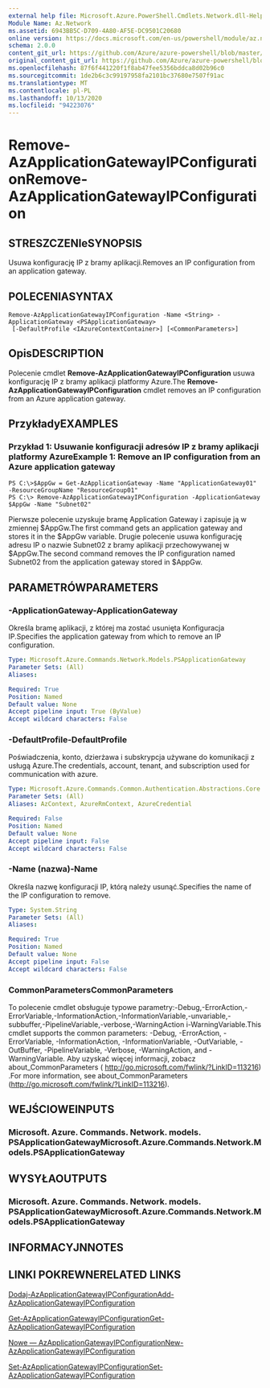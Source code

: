 ```yaml
---
external help file: Microsoft.Azure.PowerShell.Cmdlets.Network.dll-Help.xml
Module Name: Az.Network
ms.assetid: 6943BB5C-D709-4A80-AF5E-DC9501C20680
online version: https://docs.microsoft.com/en-us/powershell/module/az.network/remove-azapplicationgatewayipconfiguration
schema: 2.0.0
content_git_url: https://github.com/Azure/azure-powershell/blob/master/src/Network/Network/help/Remove-AzApplicationGatewayIPConfiguration.md
original_content_git_url: https://github.com/Azure/azure-powershell/blob/master/src/Network/Network/help/Remove-AzApplicationGatewayIPConfiguration.md
ms.openlocfilehash: 87f6f441220f1f8ab47fee5356bddca8d02b96c0
ms.sourcegitcommit: 1de2b6c3c99197958fa2101bc37680e7507f91ac
ms.translationtype: MT
ms.contentlocale: pl-PL
ms.lasthandoff: 10/13/2020
ms.locfileid: "94223076"
---
```

# <span data-ttu-id="e79fa-101">Remove-AzApplicationGatewayIPConfiguration</span><span class="sxs-lookup"><span data-stu-id="e79fa-101">Remove-AzApplicationGatewayIPConfiguration</span></span>

## <span data-ttu-id="e79fa-102">STRESZCZENIe</span><span class="sxs-lookup"><span data-stu-id="e79fa-102">SYNOPSIS</span></span>
<span data-ttu-id="e79fa-103">Usuwa konfigurację IP z bramy aplikacji.</span><span class="sxs-lookup"><span data-stu-id="e79fa-103">Removes an IP configuration from an application gateway.</span></span>

## <span data-ttu-id="e79fa-104">POLECENIA</span><span class="sxs-lookup"><span data-stu-id="e79fa-104">SYNTAX</span></span>

```
Remove-AzApplicationGatewayIPConfiguration -Name <String> -ApplicationGateway <PSApplicationGateway>
 [-DefaultProfile <IAzureContextContainer>] [<CommonParameters>]
```

## <span data-ttu-id="e79fa-105">Opis</span><span class="sxs-lookup"><span data-stu-id="e79fa-105">DESCRIPTION</span></span>
<span data-ttu-id="e79fa-106">Polecenie cmdlet **Remove-AzApplicationGatewayIPConfiguration** usuwa konfigurację IP z bramy aplikacji platformy Azure.</span><span class="sxs-lookup"><span data-stu-id="e79fa-106">The **Remove-AzApplicationGatewayIPConfiguration** cmdlet removes an IP configuration from an Azure application gateway.</span></span>

## <span data-ttu-id="e79fa-107">Przykłady</span><span class="sxs-lookup"><span data-stu-id="e79fa-107">EXAMPLES</span></span>

### <span data-ttu-id="e79fa-108">Przykład 1: Usuwanie konfiguracji adresów IP z bramy aplikacji platformy Azure</span><span class="sxs-lookup"><span data-stu-id="e79fa-108">Example 1: Remove an IP configuration from an Azure application gateway</span></span>
```
PS C:\>$AppGw = Get-AzApplicationGateway -Name "ApplicationGateway01" -ResourceGroupName "ResourceGroup01"
PS C:\> Remove-AzApplicationGatewayIPConfiguration -ApplicationGateway $AppGw -Name "Subnet02"
```

<span data-ttu-id="e79fa-109">Pierwsze polecenie uzyskuje bramę Application Gateway i zapisuje ją w zmiennej $AppGw.</span><span class="sxs-lookup"><span data-stu-id="e79fa-109">The first command gets an application gateway and stores it in the $AppGw variable.</span></span>
<span data-ttu-id="e79fa-110">Drugie polecenie usuwa konfigurację adresu IP o nazwie Subnet02 z bramy aplikacji przechowywanej w $AppGw.</span><span class="sxs-lookup"><span data-stu-id="e79fa-110">The second command removes the IP configuration named Subnet02 from the application gateway stored in $AppGw.</span></span>

## <span data-ttu-id="e79fa-111">PARAMETRÓW</span><span class="sxs-lookup"><span data-stu-id="e79fa-111">PARAMETERS</span></span>

### <span data-ttu-id="e79fa-112">-ApplicationGateway</span><span class="sxs-lookup"><span data-stu-id="e79fa-112">-ApplicationGateway</span></span>
<span data-ttu-id="e79fa-113">Określa bramę aplikacji, z której ma zostać usunięta Konfiguracja IP.</span><span class="sxs-lookup"><span data-stu-id="e79fa-113">Specifies the application gateway from which to remove an IP configuration.</span></span>

```yaml
Type: Microsoft.Azure.Commands.Network.Models.PSApplicationGateway
Parameter Sets: (All)
Aliases:

Required: True
Position: Named
Default value: None
Accept pipeline input: True (ByValue)
Accept wildcard characters: False
```

### <span data-ttu-id="e79fa-114">-DefaultProfile</span><span class="sxs-lookup"><span data-stu-id="e79fa-114">-DefaultProfile</span></span>
<span data-ttu-id="e79fa-115">Poświadczenia, konto, dzierżawa i subskrypcja używane do komunikacji z usługą Azure.</span><span class="sxs-lookup"><span data-stu-id="e79fa-115">The credentials, account, tenant, and subscription used for communication with azure.</span></span>

```yaml
Type: Microsoft.Azure.Commands.Common.Authentication.Abstractions.Core.IAzureContextContainer
Parameter Sets: (All)
Aliases: AzContext, AzureRmContext, AzureCredential

Required: False
Position: Named
Default value: None
Accept pipeline input: False
Accept wildcard characters: False
```

### <span data-ttu-id="e79fa-116">-Name (nazwa)</span><span class="sxs-lookup"><span data-stu-id="e79fa-116">-Name</span></span>
<span data-ttu-id="e79fa-117">Określa nazwę konfiguracji IP, którą należy usunąć.</span><span class="sxs-lookup"><span data-stu-id="e79fa-117">Specifies the name of the IP configuration to remove.</span></span>

```yaml
Type: System.String
Parameter Sets: (All)
Aliases:

Required: True
Position: Named
Default value: None
Accept pipeline input: False
Accept wildcard characters: False
```

### <span data-ttu-id="e79fa-118">CommonParameters</span><span class="sxs-lookup"><span data-stu-id="e79fa-118">CommonParameters</span></span>
<span data-ttu-id="e79fa-119">To polecenie cmdlet obsługuje typowe parametry:-Debug,-ErrorAction,-ErrorVariable,-InformationAction,-InformationVariable,-unvariable,-subbuffer,-PipelineVariable,-verbose,-WarningAction i-WarningVariable.</span><span class="sxs-lookup"><span data-stu-id="e79fa-119">This cmdlet supports the common parameters: -Debug, -ErrorAction, -ErrorVariable, -InformationAction, -InformationVariable, -OutVariable, -OutBuffer, -PipelineVariable, -Verbose, -WarningAction, and -WarningVariable.</span></span> <span data-ttu-id="e79fa-120">Aby uzyskać więcej informacji, zobacz about_CommonParameters ( http://go.microsoft.com/fwlink/?LinkID=113216) .</span><span class="sxs-lookup"><span data-stu-id="e79fa-120">For more information, see about_CommonParameters (http://go.microsoft.com/fwlink/?LinkID=113216).</span></span>

## <span data-ttu-id="e79fa-121">WEJŚCIOWE</span><span class="sxs-lookup"><span data-stu-id="e79fa-121">INPUTS</span></span>

### <span data-ttu-id="e79fa-122">Microsoft. Azure. Commands. Network. models. PSApplicationGateway</span><span class="sxs-lookup"><span data-stu-id="e79fa-122">Microsoft.Azure.Commands.Network.Models.PSApplicationGateway</span></span>

## <span data-ttu-id="e79fa-123">WYSYŁA</span><span class="sxs-lookup"><span data-stu-id="e79fa-123">OUTPUTS</span></span>

### <span data-ttu-id="e79fa-124">Microsoft. Azure. Commands. Network. models. PSApplicationGateway</span><span class="sxs-lookup"><span data-stu-id="e79fa-124">Microsoft.Azure.Commands.Network.Models.PSApplicationGateway</span></span>

## <span data-ttu-id="e79fa-125">INFORMACYJN</span><span class="sxs-lookup"><span data-stu-id="e79fa-125">NOTES</span></span>

## <span data-ttu-id="e79fa-126">LINKI POKREWNE</span><span class="sxs-lookup"><span data-stu-id="e79fa-126">RELATED LINKS</span></span>

[<span data-ttu-id="e79fa-127">Dodaj-AzApplicationGatewayIPConfiguration</span><span class="sxs-lookup"><span data-stu-id="e79fa-127">Add-AzApplicationGatewayIPConfiguration</span></span>](./Add-AzApplicationGatewayIPConfiguration.md)

[<span data-ttu-id="e79fa-128">Get-AzApplicationGatewayIPConfiguration</span><span class="sxs-lookup"><span data-stu-id="e79fa-128">Get-AzApplicationGatewayIPConfiguration</span></span>](./Get-AzApplicationGatewayIPConfiguration.md)

[<span data-ttu-id="e79fa-129">Nowe — AzApplicationGatewayIPConfiguration</span><span class="sxs-lookup"><span data-stu-id="e79fa-129">New-AzApplicationGatewayIPConfiguration</span></span>](./New-AzApplicationGatewayIPConfiguration.md)

[<span data-ttu-id="e79fa-130">Set-AzApplicationGatewayIPConfiguration</span><span class="sxs-lookup"><span data-stu-id="e79fa-130">Set-AzApplicationGatewayIPConfiguration</span></span>](./Set-AzApplicationGatewayIPConfiguration.md)


